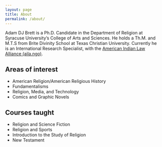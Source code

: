 ```yaml
---
layout: page
title: About
permalink: /about/
---
```



Adam DJ Brett is a Ph.D. Candidate in the Department of Religion at Syracuse University’s College of Arts and Sciences. He holds a Th.M. and M.T.S from Brite Divinity School at Texas Christian University. Currently he is an International Research Specialist, with the [American Indian Law Alliance (aila.ngo)](https://aila.ngo). 


## Areas of interest
  * American Religion/American Religious History
  * Fundamentalisms
  * Religion, Media, and Technology
  * Comics and Graphic Novels

## Courses taught
  * Religion and Science Fiction
  * Religion and Sports
  * Introduction to the Study of Religion
  * New Testament
